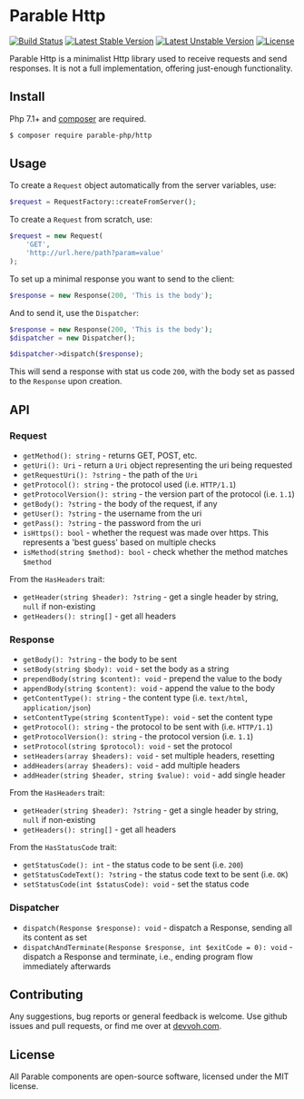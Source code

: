 # Parable Http

[![Build Status](https://travis-ci.org/parable-php/http.svg?branch=master)](https://travis-ci.org/parable-php/http)
[![Latest Stable Version](https://poser.pugx.org/parable-php/http/v/stable)](https://packagist.org/packages/parable-php/http)
[![Latest Unstable Version](https://poser.pugx.org/parable-php/http/v/unstable)](https://packagist.org/packages/parable-php/http)
[![License](https://poser.pugx.org/parable-php/http/license)](https://packagist.org/packages/parable-php/http)

Parable Http is a minimalist Http library used to receive requests and send responses. It is not a full implementation, offering just-enough functionality.

## Install

Php 7.1+ and [composer](https://getcomposer.org) are required.

```bash
$ composer require parable-php/http
```

## Usage

To create a `Request` object automatically from the server variables, use:

```php
$request = RequestFactory::createFromServer();
```

To create a `Request` from scratch, use:

```php
$request = new Request(
    'GET', 
    'http://url.here/path?param=value'
);
```

To set up a minimal response you want to send to the client:

```php
$response = new Response(200, 'This is the body');
```

And to send it, use the `Dispatcher`:

```php
$response = new Response(200, 'This is the body');
$dispatcher = new Dispatcher();

$dispatcher->dispatch($response);
```

This will send a response with stat
us code `200`, with the body set as passed to the `Response` upon creation.

## API

### Request

- `getMethod(): string` - returns GET, POST, etc.
- `getUri(): Uri` - return a `Uri` object representing the uri being requested
- `getRequestUri(): ?string` - the path of the `Uri`
- `getProtocol(): string` - the protocol used (i.e. `HTTP/1.1`)
- `getProtocolVersion(): string` - the version part of the protocol (i.e. `1.1`)
- `getBody(): ?string` - the body of the request, if any
- `getUser(): ?string` - the username from the uri
- `getPass(): ?string` - the password from the uri
- `isHttps(): bool` - whether the request was made over https. This represents a 'best guess' based on multiple checks
- `isMethod(string $method): bool` - check whether the method matches `$method`

From the `HasHeaders` trait:

- `getHeader(string $header): ?string` - get a single header by string, `null` if non-existing
- `getHeaders(): string[]` - get all headers

### Response

- `getBody(): ?string` - the body to be sent
- `setBody(string $body): void` - set the body as a string 
- `prependBody(string $content): void` - prepend the value to the body
- `appendBody(string $content): void` - append the value to the body
- `getContentType(): string` - the content type (i.e. `text/html`, `application/json`)
- `setContentType(string $contentType): void` - set the content type
- `getProtocol(): string` - the protocol to be sent with (i.e. `HTTP/1.1`)
- `getProtocolVersion(): string` - the protocol version (i.e. `1.1`)
- `setProtocol(string $protocol): void` - set the protocol
- `setHeaders(array $headers): void` - set multiple headers, resetting 
- `addHeaders(array $headers): void` - add multiple headers
- `addHeader(string $header, string $value): void` - add single header

From the `HasHeaders` trait:

- `getHeader(string $header): ?string` - get a single header by string, `null` if non-existing
- `getHeaders(): string[]` - get all headers

From the `HasStatusCode` trait:

- `getStatusCode(): int` - the status code to be sent (i.e. `200`)
- `getStatusCodeText(): ?string` -  the status code text to be sent (i.e. `OK`)
- `setStatusCode(int $statusCode): void` - set the status code 

### Dispatcher

- `dispatch(Response $response): void` - dispatch a Response, sending all its content as set
- `dispatchAndTerminate(Response $response, int $exitCode = 0): void` - dispatch a Response and terminate, i.e., ending program flow immediately afterwards 


## Contributing

Any suggestions, bug reports or general feedback is welcome. Use github issues and pull requests, or find me over at [devvoh.com](https://devvoh.com).

## License

All Parable components are open-source software, licensed under the MIT license.
